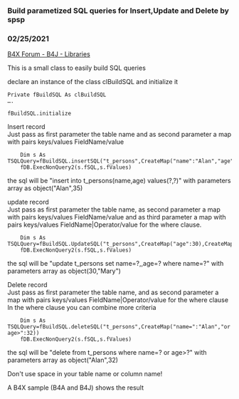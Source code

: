 ### Build parametized SQL queries for Insert,Update and Delete by spsp
### 02/25/2021
[B4X Forum - B4J - Libraries](https://www.b4x.com/android/forum/threads/128058/)

This is a small class to easily build SQL queries  
  
declare an instance of the class clBuildSQL and initialize it  

```B4X
Private fBuildSQL As clBuildSQL  
….  
  
fBuildSQL.initialize
```

  
  
Insert record  
Just pass as first parameter the table name and as second parameter a map with pairs keys/values FieldName/value  

```B4X
    Dim s As TSQLQuery=fBuildSQL.insertSQL("t_persons",CreateMap("name":"Alan","age":35))  
    fDB.ExecNonQuery2(s.fSQL,s.fValues)
```

  
the sql will be "insert into t\_persons(name,age) values(?,?)" with parameters array as object("Alan",35)  
  
  
update record  
Just pass as first parameter the table name, as second parameter a map with pairs keys/values FieldName/value and as third parameter a map with pairs keys/values FieldName|Operator/value for the where clause.  

```B4X
    Dim s As TSQLQuery=fBuildSQL.UpdateSQL("t_persons",CreateMap("age":30),CreateMap("name=":"Mary"))  
    fDB.ExecNonQuery2(s.fSQL,s.fValues)
```

  
the sql will be "update t\_persons set name=?,,age=? where name=?" with parameters array as object(30,"Mary")  
  
Delete record  
Just pass as first parameter the table name, and as second parameter a map with pairs keys/values FieldName|Operator/value for the where clause  
In the where clause you can combine more criteria  

```B4X
    Dim s As TSQLQuery=fBuildSQL.deleteSQL("t_persons",CreateMap("name=":"Alan","or age>":32))  
    fDB.ExecNonQuery2(s.fSQL,s.fValues)
```

  
the sql will be "delete from t\_persons where name=? or age>?" with parameters array as object("Alan",32)  
  
  
Don't use space in your table name or column name!  
  
  
A B4X sample (B4A and B4J) shows the result